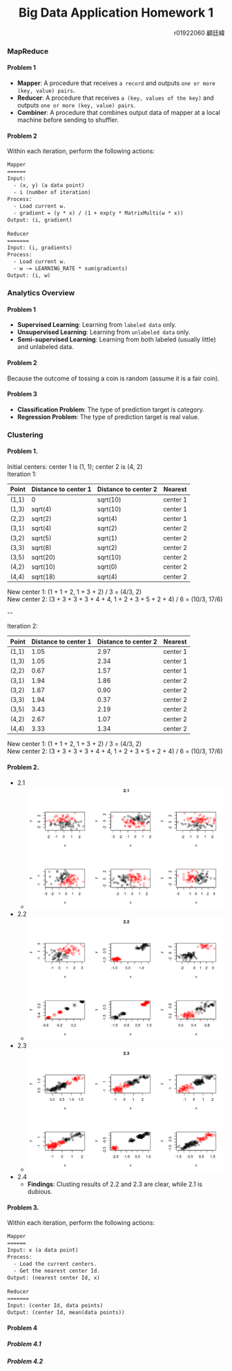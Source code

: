 <h1 align="center">Big Data Application Homework 1</h1>
<p align="right">r01922060 顧廷緯</p>

### MapReduce
#### Problem 1
- **Mapper**: A procedure that receives `a record` and outputs `one or more (key, value) pairs`.
- **Reducer**: A procedure that receives `a (key, values of the key)` and outputs `one or more (key, value) pairs`.
- **Combiner**: A procedure that combines output data of mapper at a local machine before sending to shuffler.

#### Problem 2
Within each iteration, perform the following actions:
```
Mapper
======
Input:
  - (x, y) (a data point)
  - i (number of iteration)
Process: 
  - Load current w.
  - gradient = (y * x) / (1 + exp(y * MatrixMulti(w * x))
Output: (i, gradient)

Reducer
=======
Input: (i, gradients)
Process:
  - Load current w.
  - w -= LEARNING_RATE * sum(gradients)
Output: (i, w)
```

### Analytics Overview
#### Problem 1
- **Supervised Learning**: Learning from `labeled data` only.
- **Unsupervised Learning**: Learning from `unlabeled data` only.
- **Semi-supervised Learning**: Learning from both labeled (usually little) and unlabeled data.
#### Problem 2
Because the outcome of tossing a coin is random (assume it is a fair coin).

#### Problem 3
- **Classification Problem**: The type of prediction target is category.
- **Regression Problem**: The type of prediction target is real value.

### Clustering
#### Problem 1.  

Initial centers: center 1 is (1, 1); center 2 is (4, 2)  
Iteration 1:

Point | Distance to center 1 | Distance to center 2 | Nearest
------|-----------------------------|-----------------------------|---------
(1,1) | 0 | sqrt(10) | center 1
(1,3) | sqrt(4) | sqrt(10) | center 1
(2,2) | sqrt(2) | sqrt(4) | center 1
(3,1) | sqrt(4) | sqrt(2) | center 2
(3,2) | sqrt(5) | sqrt(1) | center 2
(3,3) | sqrt(8) | sqrt(2) | center 2
(3,5) | sqrt(20) | sqrt(10) | center 2
(4,2) | sqrt(10) | sqrt(0) | center 2
(4,4) | sqrt(18) | sqrt(4) | center 2

New center 1: (1 + 1 + 2, 1 + 3 + 2) / 3 = (4/3, 2)  
New center 2: (3 + 3 + 3 + 3 + 4 + 4, 1 + 2 + 3 + 5 + 2 + 4) / 6 = (10/3, 17/6)

--

Iteration 2:

Point | Distance to center 1 | Distance to center 2 | Nearest
------|-----------------------------|-----------------------------|---------
(1,1) | 1.05 | 2.97 | center 1
(1,3) | 1.05 | 2.34 | center 1
(2,2) | 0.67 | 1.57 | center 1
(3,1) | 1.94 | 1.86 | center 2
(3,2) | 1.67 | 0.90 | center 2
(3,3) | 1.94 | 0.37 | center 2
(3,5) | 3.43 | 2.19 | center 2
(4,2) | 2.67 | 1.07 | center 2
(4,4) | 3.33 | 1.34 | center 2

New center 1: (1 + 1 + 2, 1 + 3 + 2) / 3 = (4/3, 2)  
New center 2: (3 + 3 + 3 + 3 + 4 + 4, 1 + 2 + 3 + 5 + 2 + 4) / 6 = (10/3, 17/6)

#### Problem 2.  
  - 2.1 
    - ![2.1.png](./2.1.png)
  - 2.2
    - ![2.2.png](./2.2.png)
  - 2.3
    - ![2.3.png](./2.3.png)
  - 2.4
    - **Findings**: Clusting results of 2.2 and 2.3 are clear, while 2.1 is dubious.

#### Problem 3.  
Within each iteration, perform the following actions:
```
Mapper
======
Input: x (a data point)
Process:
  - Load the current centers.
  - Get the nearest center Id.
Output: (nearest center Id, x)

Reducer
=======
Input: (center Id, data points)
Output: (center Id, mean(data points))
```

#### Problem 4
##### Problem 4.1
##### Problem 4.2
